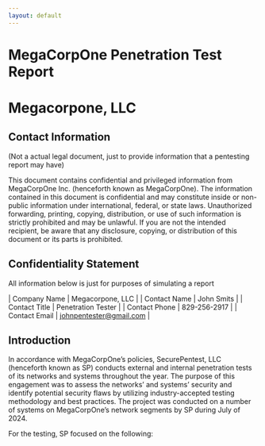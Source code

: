 ```yaml
---
layout: default
---
```


# MegaCorpOne Penetration Test Report
# Megacorpone, LLC


## Contact Information
(Not a actual legal document, just to provide information that a pentesting report may have)

This document contains confidential and privileged information from MegaCorpOne Inc. (henceforth known as MegaCorpOne). The 
information contained in this document is confidential and may constitute inside or non-public information under 
international, federal, or state laws. Unauthorized forwarding, printing, copying, distribution, or use of such information is
strictly prohibited and may be unlawful. If you are not the intended recipient, be aware that any disclosure, copying, or 
distribution of this document or its parts is prohibited.

## Confidentiality Statement

All information below is just for purposes of simulating a report

| Company Name | Megacorpone, LLC        |
| Contact Name  | John Smits              |
| Contact Title | Penetration Tester      |
| Contact Phone | 829-256-2917            |
| Contact Email | johnpentester@gmail.com |

## Introduction

In accordance with MegaCorpOne’s policies, SecurePentest, LLC (henceforth known as SP) conducts external and internal penetration tests of its networks and systems throughout the year. The purpose of this engagement was to assess the networks’ and systems’ security and identify potential security flaws by utilizing industry-accepted testing methodology and best practices. The project was conducted on a number of systems on MegaCorpOne’s network segments by SP during July of 2024.

For the testing, SP focused on the following:


